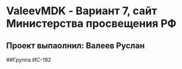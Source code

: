 # ValeevMDK - Вариант 7, сайт Министерства просвещения РФ
## Проект выпаолнил: Валеев Руслан
##Группа ИС-192
